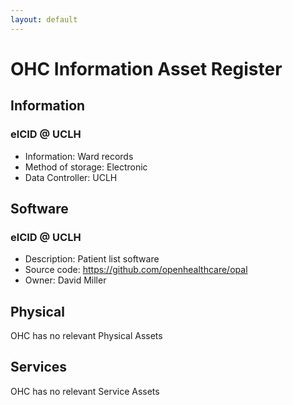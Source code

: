 ```yaml
---
layout: default
---
```

# OHC Information Asset Register

## Information

### elCID @ UCLH

* Information: Ward records
* Method of storage: Electronic
* Data Controller: UCLH

## Software

### elCID @ UCLH

* Description: Patient list software
* Source code: https://github.com/openhealthcare/opal
* Owner: David Miller

## Physical

OHC has no relevant Physical Assets

## Services

OHC has no relevant Service Assets
